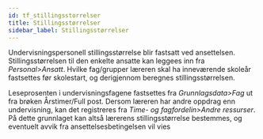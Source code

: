 ```yaml
---
id: tf_stillingsstorrelser
title: Stillingsstørrelser
sidebar_label: Stillingsstørrelser
---
```

Undervisningspersonell stillingsstørrelse blir fastsatt ved ansettelsen. Stillingsstørrelsen til den enkelte ansatte kan leggees inn fra _Personal>Ansatt_.  Hvilke fag/grupper læreren skal ha inneværende skoleår fastsettes før skolestart, og derigjennom beregnes stillingsstørrelsen. 

Leseprosenten i undervisningsfagene fastsettes fra _Grunnlagsdata>Fag_ ut fra brøken Årstimer/Full post. Dersom læreren har andre oppdrag enn undervisning, kan det registreres fra _Time- og fagfordelin>Andre ressurser_. På dette grunnlaget kan altså lærerens stillingsstørrelse bestemmes, og eventuelt avvik fra ansettelsesbetingelsen vil vies
